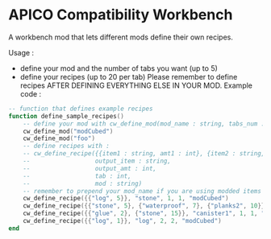 # APICO Compatibility Workbench
 A workbench mod that lets different mods define their own recipes.
 
Usage :
 - define your mod and the number of tabs you want (up to 5)
 - define your recipes (up to 20 per tab)
Please remember to define recipes AFTER DEFINING EVERYTHING ELSE IN YOUR MOD.
Example code :
```lua
-- function that defines example recipes
function define_sample_recipes()
    -- define your mod with cw_define_mod(mod_name : string, tabs_num : int)
    cw_define_mod("modCubed")
    cw_define_mod("foo")
    -- define recipes with :
    -- cw_define_recipe({{item1 : string, amt1 : int}, {item2 : string, amt2 : int}, {item3 : string, amt3 : int} or nil},
    --                  output_item : string,
    --                  output_amt : int,
    --                  tab : int,
    --                  mod : string)
    -- remember to prepend your mod_name if you are using modded items
    cw_define_recipe({{"log", 5}}, "stone", 1, 1, "modCubed")
    cw_define_recipe({{"stone", 5}, {"waterproof", 7}, {"planks2", 10}}, "glue", 2, 1, "modCubed")
    cw_define_recipe({{"glue", 2}, {"stone", 15}}, "canister1", 1, 1, "foo")
    cw_define_recipe({{"log", 1}}, "log", 2, 2, "modCubed")
end
```
